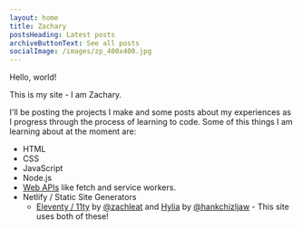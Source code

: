 ```yaml
---
layout: home
title: Zachary
postsHeading: Latest posts
archiveButtonText: See all posts
socialImage: /images/zp_400x400.jpg
---
```

Hello, world!

This is my site - I am Zachary.

I'll be posting the projects I make and some posts about my experiences as I progress through the process of learning to code. Some of this things I am learning about at the moment are:

* HTML
* CSS
* JavaScript
* Node.js
* [Web APIs](https://developer.mozilla.org/en-US/docs/Web/API) like fetch and service workers. 
* Netlify / Static Site Generators
  * [Eleventy / 11ty](https://www.11ty.dev/) by [@zachleat](https://twitter.com/zachleat) and [Hylia](https://github.com/hankchizljaw/hylia) by [@hankchizljaw](https://twitter.com/hankchizljaw) - This site uses both of these!